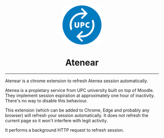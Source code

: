 <p align="center">
    <img src="logos/upc128.png">
</p>
<h1 style="text-align: center;">Atenear</h1>

***

Atenear is a chrome extension to refresh Atenea session automatically.

Atenea is a propietary service from UPC university built on top of Moodle. They implement session expiration at approximately one hour of inactivity. There's no way to disable this behaviour.

This extension (which can be added to Chrome, Edge and probably any browser) will refresh your session automatically. It does not refresh the current page so it won't interfere with legit activity.

It performs a background HTTP request to refresh session.